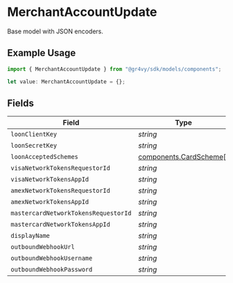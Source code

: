 # MerchantAccountUpdate

Base model with JSON encoders.

## Example Usage

```typescript
import { MerchantAccountUpdate } from "@gr4vy/sdk/models/components";

let value: MerchantAccountUpdate = {};
```

## Fields

| Field                                                            | Type                                                             | Required                                                         | Description                                                      |
| ---------------------------------------------------------------- | ---------------------------------------------------------------- | ---------------------------------------------------------------- | ---------------------------------------------------------------- |
| `loonClientKey`                                                  | *string*                                                         | :heavy_minus_sign:                                               | N/A                                                              |
| `loonSecretKey`                                                  | *string*                                                         | :heavy_minus_sign:                                               | N/A                                                              |
| `loonAcceptedSchemes`                                            | [components.CardScheme](../../models/components/cardscheme.md)[] | :heavy_minus_sign:                                               | N/A                                                              |
| `visaNetworkTokensRequestorId`                                   | *string*                                                         | :heavy_minus_sign:                                               | N/A                                                              |
| `visaNetworkTokensAppId`                                         | *string*                                                         | :heavy_minus_sign:                                               | N/A                                                              |
| `amexNetworkTokensRequestorId`                                   | *string*                                                         | :heavy_minus_sign:                                               | N/A                                                              |
| `amexNetworkTokensAppId`                                         | *string*                                                         | :heavy_minus_sign:                                               | N/A                                                              |
| `mastercardNetworkTokensRequestorId`                             | *string*                                                         | :heavy_minus_sign:                                               | N/A                                                              |
| `mastercardNetworkTokensAppId`                                   | *string*                                                         | :heavy_minus_sign:                                               | N/A                                                              |
| `displayName`                                                    | *string*                                                         | :heavy_minus_sign:                                               | N/A                                                              |
| `outboundWebhookUrl`                                             | *string*                                                         | :heavy_minus_sign:                                               | N/A                                                              |
| `outboundWebhookUsername`                                        | *string*                                                         | :heavy_minus_sign:                                               | N/A                                                              |
| `outboundWebhookPassword`                                        | *string*                                                         | :heavy_minus_sign:                                               | N/A                                                              |